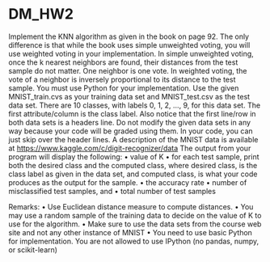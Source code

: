 # DM_HW2 
Implement the KNN algorithm as given in the book on page 92. The only difference is that while the book uses simple unweighted voting, you will use weighted voting in your implementation. In simple unweighted voting, once the k nearest neighbors are found, their distances from the test sample do not matter. One neighbor is one vote. In weighted voting, the vote of a neighbor is inversely proportional to its distance to the test sample. You must use Python for your implementation. 
Use the given MNIST_train.cvs as your training data set and MNIST_test.csv as the test data set. There are 10 classes, with labels 0, 1, 2, …, 9, for this data set. The first attribute/column is the class label. Also notice that the first line/row in both data sets is a headers line. Do not modify the given data sets in any way because your code will be graded using them. In your code, you can just skip over the header lines. A description of the MNIST data is available at https://www.kaggle.com/c/digit-recognizer/data 
The output from your program will display the following:
•	value of K 
•	for each test sample, print both the desired class and the computed class, where desired class, is the class label as given in the data set, and computed class, is what your code produces as the output for the sample. 
•	the accuracy rate
•	number of misclassified test samples, and 
•	total number of test samples 

Remarks:
•	Use Euclidean distance measure to compute distances.
•	You may use a random sample of the training data to decide on the value of K to use for the algorithm.
•	Make sure to use the data sets from the course web site and not any other instance of MNIST
•	You need to use basic Python for implementation. You are not allowed to use IPython  (no pandas, numpy, or scikit-learn) 
